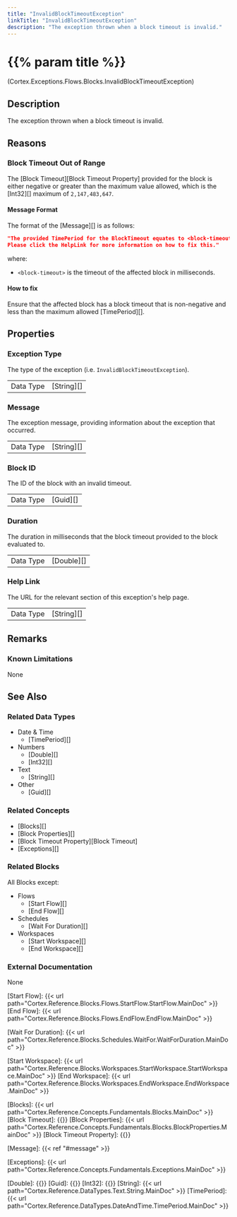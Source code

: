 ```yaml
---
title: "InvalidBlockTimeoutException"
linkTitle: "InvalidBlockTimeoutException"
description: "The exception thrown when a block timeout is invalid."
---
```


# {{% param title %}}

<p class="namespace">(Cortex.Exceptions.Flows.Blocks.InvalidBlockTimeoutException)</p>

## Description

The exception thrown when a block timeout is invalid.

## Reasons

### Block Timeout Out of Range

The [Block Timeout][Block Timeout Property] provided for the block is either negative or greater than the maximum value allowed, which is the [Int32][] maximum of `2,147,483,647`.

#### Message Format

The format of the [Message][] is as follows:

```json
"The provided TimePeriod for the BlockTimeout equates to <block-timeout> milliseconds which is invalid; it must be a non-negative value less than 2,147,483,647.
Please click the HelpLink for more information on how to fix this."
```

where:

* `<block-timeout>` is the timeout of the affected block in milliseconds.

#### How to fix

Ensure that the affected block has a block timeout that is non-negative and less than the maximum allowed [TimePeriod][].

## Properties

### Exception Type

The type of the exception (i.e. `InvalidBlockTimeoutException`).

| | |
|-----------|------------|
| Data Type | [String][] |

### Message

The exception message, providing information about the exception that occurred.

| | |
|-----------|------------|
| Data Type | [String][] |

### Block ID

The ID of the block with an invalid timeout.

| | |
|-----------|------------|
| Data Type | [Guid][] |

### Duration

The duration in milliseconds that the block timeout provided to the block evaluated to.

| | |
|-----------|------------|
| Data Type | [Double][] |

### Help Link

The URL for the relevant section of this exception's help page.

| | |
|-----------|------------|
| Data Type | [String][] |

## Remarks

### Known Limitations

None

## See Also

### Related Data Types

* Date & Time
  * [TimePeriod][]
* Numbers
  * [Double][]
  * [Int32][]
* Text
  * [String][]
* Other
  * [Guid][]

### Related Concepts

* [Blocks][]
* [Block Properties][]
* [Block Timeout Property][Block Timeout]
* [Exceptions][]

### Related Blocks

All Blocks except:

* Flows
  * [Start Flow][]
  * [End Flow][]
* Schedules
  * [Wait For Duration][]
* Workspaces
  * [Start Workspace][]
  * [End Workspace][]
  
### External Documentation

None

[Start Flow]: {{< url path="Cortex.Reference.Blocks.Flows.StartFlow.StartFlow.MainDoc" >}}
[End Flow]: {{< url path="Cortex.Reference.Blocks.Flows.EndFlow.EndFlow.MainDoc" >}}

[Wait For Duration]: {{< url path="Cortex.Reference.Blocks.Schedules.WaitFor.WaitForDuration.MainDoc" >}}

[Start Workspace]: {{< url path="Cortex.Reference.Blocks.Workspaces.StartWorkspace.StartWorkspace.MainDoc" >}}
[End Workspace]: {{< url path="Cortex.Reference.Blocks.Workspaces.EndWorkspace.EndWorkspace.MainDoc" >}}

[Blocks]: {{< url path="Cortex.Reference.Concepts.Fundamentals.Blocks.MainDoc" >}}
[Block Timeout]: {{<url path="Cortex.Reference.Concepts.Fundamentals.Blocks.BlockProperties.CommonProperties.BlockTimeoutProperty">}}
[Block Properties]: {{< url path="Cortex.Reference.Concepts.Fundamentals.Blocks.BlockProperties.MainDoc" >}}
[Block Timeout Property]: {{<url path="Cortex.Reference.Concepts.Fundamentals.Blocks.BlockProperties.CommonProperties.BlockTimeoutProperty">}}

[Message]: {{< ref "#message" >}}

[Exceptions]: {{< url path="Cortex.Reference.Concepts.Fundamentals.Exceptions.MainDoc" >}}

[Double]: {{<url path="Cortex.Reference.DataTypes.Numbers.Double.MainDoc">}}
[Guid]: {{<url path="Cortex.Reference.DataTypes.Other.Guid.MainDoc">}}
[Int32]: {{<url path="Cortex.Reference.DataTypes.Numbers.Int32.MainDoc">}}
[String]: {{< url path="Cortex.Reference.DataTypes.Text.String.MainDoc" >}}
[TimePeriod]: {{< url path="Cortex.Reference.DataTypes.DateAndTime.TimePeriod.MainDoc" >}}
